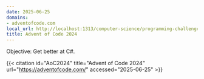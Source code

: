 ```yaml
---
date: 2025-06-25
domains:
- adventofcode.com
local_url: http://localhost:1313/computer-science/programming-challenges/advent-of-code/2024/
title: Advent of Code 2024
---
```


Objective: Get better at C#.

{{< citation
  id="AoC2024"
  title="Advent of Code 2024"
  url="https://adventofcode.com/"
  accessed="2025-06-25" >}}
